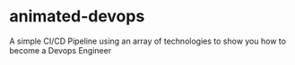 # animated-devops
A simple CI/CD Pipeline using an array of technologies to show you how to become a Devops Engineer
